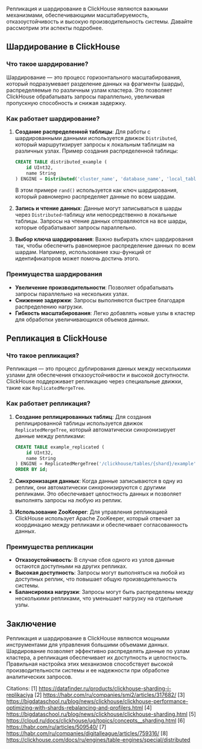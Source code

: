 Репликация и шардирование в ClickHouse являются важными механизмами, обеспечивающими масштабируемость, отказоустойчивость и высокую производительность системы. Давайте рассмотрим эти аспекты подробнее.

## Шардирование в ClickHouse

### Что такое шардирование?

Шардирование — это процесс горизонтального масштабирования, который подразумевает разделение данных на фрагменты (шарды), распределяемые по различным узлам кластера. Это позволяет ClickHouse обрабатывать запросы параллельно, увеличивая пропускную способность и снижая задержку.

### Как работает шардирование?

1. **Создание распределенной таблицы**: Для работы с шардированными данными используется движок `Distributed`, который маршрутизирует запросы к локальным таблицам на различных узлах. Пример создания распределенной таблицы:

   ```sql
   CREATE TABLE distributed_example (
       id UInt32,
       name String
   ) ENGINE = Distributed('cluster_name', 'database_name', 'local_table_name', rand());
   ```

   В этом примере `rand()` используется как ключ шардирования, который равномерно распределяет данные по всем шардам.

2. **Запись и чтение данных**: Данные могут записываться в шарды через `Distributed`-таблицу или непосредственно в локальные таблицы. Запросы на чтение данных отправляются на все шарды, которые обрабатывают запросы параллельно.

3. **Выбор ключа шардирования**: Важно выбирать ключ шардирования так, чтобы обеспечить равномерное распределение данных по всем шардам. Например, использование хэш-функций от идентификаторов может помочь достичь этого.

### Преимущества шардирования

- **Увеличение производительности**: Позволяет обрабатывать запросы параллельно на нескольких узлах.
- **Снижение задержки**: Запросы выполняются быстрее благодаря распределению нагрузки.
- **Гибкость масштабирования**: Легко добавлять новые узлы в кластер для обработки увеличивающихся объемов данных.

## Репликация в ClickHouse

### Что такое репликация?

Репликация — это процесс дублирования данных между несколькими узлами для обеспечения отказоустойчивости и высокой доступности. ClickHouse поддерживает репликацию через специальные движки, такие как `ReplicatedMergeTree`.

### Как работает репликация?

1. **Создание реплицированных таблиц**: Для создания реплицированной таблицы используется движок `ReplicatedMergeTree`, который автоматически синхронизирует данные между репликами:

   ```sql
   CREATE TABLE example_replicated (
       id UInt32,
       name String
   ) ENGINE = ReplicatedMergeTree('/clickhouse/tables/{shard}/example', '{replica}')
   ORDER BY id;
   ```

2. **Синхронизация данных**: Когда данные записываются в одну из реплик, они автоматически синхронизируются с другими репликами. Это обеспечивает целостность данных и позволяет выполнять запросы на любую из реплик.

3. **Использование ZooKeeper**: Для управления репликацией ClickHouse использует Apache ZooKeeper, который отвечает за координацию между репликами и обеспечивает согласованность данных.

### Преимущества репликации

- **Отказоустойчивость**: В случае сбоя одного из узлов данные остаются доступными на других репликах.
- **Высокая доступность**: Запросы могут выполняться на любой из доступных реплик, что повышает общую производительность системы.
- **Балансировка нагрузки**: Запросы могут быть распределены между несколькими репликами, что уменьшает нагрузку на отдельные узлы.

## Заключение

Репликация и шардирование в ClickHouse являются мощными инструментами для управления большими объемами данных. Шардирование позволяет эффективно распределять данные по узлам кластера, а репликация обеспечивает их доступность и целостность. Правильная настройка этих механизмов способствует высокой производительности системы и ее надежности при обработке аналитических запросов.

Citations:
[1] https://datafinder.ru/products/clickhouse-sharding-i-replikaciya
[2] https://habr.com/ru/companies/smi2/articles/317682/
[3] https://bigdataschool.ru/blog/news/clickhouse/clickhouse-performance-optimizing-with-shards-rebalancing-and-profilers.html
[4] https://bigdataschool.ru/blog/news/clickhouse/clickhouse-sharding.html
[5] https://cloud.ru/docs/clickhouse/ug/topics/concepts__sharding.html
[6] https://habr.com/ru/articles/509540/
[7] https://habr.com/ru/companies/digitalleague/articles/759316/
[8] https://clickhouse.com/docs/ru/engines/table-engines/special/distributed